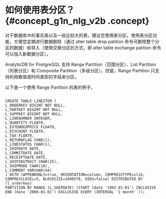 # 如何使用表分区？ {#concept_g1n_nlg_v2b .concept}

对于数据库中的事实表以及一些比较大的表，建议您使用表分区。使用表分区功能，方便您定期进行数据删除（通过 alter table drop patition 命令可删除整个分区的数据）和导入（使用交换分区的方式，即 alter table exchange patition 命令可以加入新数据分区）。

AnalyticDB for PostgreSQL 支持 Range Partition（范围分区）、List Partition（列表分区）和 Composite Partition（多级分区）。但是，Range Partition 只支持利用数值或时间类型的字段来分区。

以下是一个使用 Range Partition 的表的例子。

```

CREATE TABLE LINEITEM (
L_ORDERKEY BIGINT NOT NULL, 
L_PARTKEY BIGINT NOT NULL, 
L_SUPPKEY BIGINT NOT NULL, 
L_LINENUMBER INTEGER,
L_QUANTITY FLOAT8,
L_EXTENDEDPRICE FLOAT8,
L_DISCOUNT FLOAT8,
L_TAX FLOAT8,
L_RETURNFLAG CHAR(1),
L_LINESTATUS CHAR(1),
L_SHIPDATE DATE,
L_COMMITDATE DATE,
L_RECEIPTDATE DATE,
L_SHIPINSTRUCT CHAR(25),
L_SHIPMODE CHAR(10),
L_COMMENT VARCHAR(44)
) WITH (APPENDONLY=true, ORIENTATION=column, COMPRESSTYPE=zlib, COMPRESSLEVEL=5, BLOCKSIZE=1048576, OIDS=false) DISTRIBUTED BY (l_orderkey)
PARTITION BY RANGE (L_SHIPDATE) (START (date '1992-01-01') INCLUSIVE END (date '2000-01-01') EXCLUSIVE EVERY (INTERVAL '1 month' ));
```

